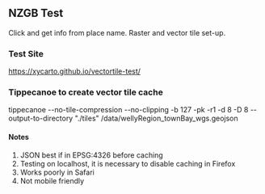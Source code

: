 ## NZGB Test

Click and get info from place name.  Raster and vector tile set-up.

### Test Site

https://xycarto.github.io/vectortile-test/

### Tippecanoe to create vector tile cache
tippecanoe --no-tile-compression --no-clipping -b 127 -pk -r1 -d 8 -D 8 --output-to-directory "./tiles" /data/wellyRegion_townBay_wgs.geojson

#### Notes

1. JSON best if in EPSG:4326 before caching
2. Testing on localhost, it is necessary to disable caching in Firefox
3. Works poorly in Safari
4. Not mobile friendly